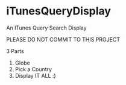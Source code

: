 # iTunesQueryDisplay
An ITunes Query Search Display

PLEASE DO NOT COMMIT TO THIS PROJECT

3 Parts

1. Globe
2. Pick a Country
3. Display IT ALL :)
